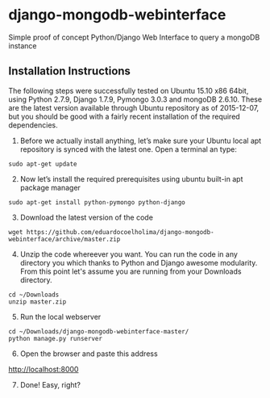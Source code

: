 # django-mongodb-webinterface
Simple proof of concept Python/Django Web Interface to query a mongoDB instance

## Installation Instructions

The following steps were successfully tested on Ubuntu 15.10 x86 64bit, using Python 2.7.9, Django 1.7.9, Pymongo 3.0.3 and mongoDB 2.6.10.  These are the latest version available through Ubuntu repository as of 2015-12-07, but you should be good with a fairly recent installation of the required dependencies.

1. Before we actually install anything, let’s make sure your Ubuntu local apt repository is synced with the latest one. Open a terminal an type:

  ```
  sudo apt-get update
  ```
2. Now let’s install the required prerequisites using ubuntu built-in apt package manager

  ```
  sudo apt-get install python-pymongo python-django
  ```
3. Download the latest version of the code

  ```
  wget https://github.com/eduardocoelholima/django-mongodb-webinterface/archive/master.zip
  ```
4. Unzip the code whereever you want. You can run the code in any directory you which thanks to Python and Django awesome modularity. From this point let's assume you are running from your Downloads directory.

  ```
  cd ~/Downloads
  unzip master.zip
  ```
5. Run the local webserver

  ```
  cd ~/Downloads/django-mongodb-webinterface-master/
  python manage.py runserver
  ```
6. Open the browser and paste this address
  
  [http://localhost:8000](http://localhost:8000)

7. Done! Easy, right?

